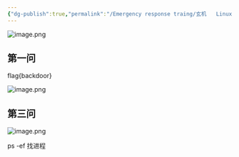```yaml
---
{"dg-publish":true,"permalink":"/Emergency response traing/玄机   Linux后门应急/","tags":["打靶","应急响应"]}
---
```



![image.png](https://s2.loli.net/2025/06/05/lBRcEQ4DLubAmfP.png)


## 第一问
flag{backdoor}

![image.png](https://s2.loli.net/2025/06/05/P2EjI49vUkzXqCT.png)


## 第三问
![image.png](https://s2.loli.net/2025/06/05/IWCOFgxkHNPVuvA.png)

ps -ef 找进程



